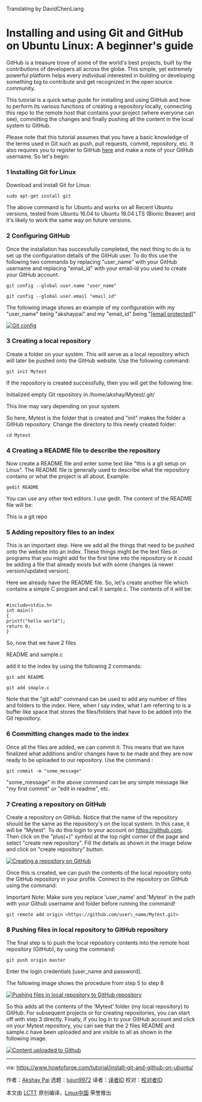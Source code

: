 Translating by DavidChenLiang

Installing and using Git and GitHub on Ubuntu Linux: A beginner's guide
======

GitHub is a treasure trove of some of the world's best projects, built by the contributions of developers all across the globe. This simple, yet extremely powerful platform helps every individual interested in building or developing something big to contribute and get recognized in the open source community.

This tutorial is a quick setup guide for installing and using GitHub and how to perform its various functions of creating a repository locally, connecting this repo to the remote host that contains your project (where everyone can see), committing the changes and finally pushing all the content in the local system to GitHub.

Please note that this tutorial assumes that you have a basic knowledge of the terms used in Git such as push, pull requests, commit, repository, etc. It also requires you to register to GitHub [here][1] and make a note of your GitHub username. So let's begin:

### 1 Installing Git for Linux

Download and install Git for Linux:

```
sudo apt-get install git
```

The above command is for Ubuntu and works on all Recent Ubuntu versions, tested from Ubuntu 16.04 to Ubuntu 18.04 LTS (Bionic Beaver) and it's likely to work the same way on future versions.

### 2 Configuring GitHub

Once the installation has successfully completed, the next thing to do is to set up the configuration details of the GitHub user. To do this use the following two commands by replacing "user_name" with your GitHub username and replacing "email_id" with your email-id you used to create your GitHub account.

```
git config --global user.name "user_name"

git config --global user.email "email_id"
```

The following image shows an example of my configuration with my "user_name" being "akshaypai" and my "email_id" being "[[email protected]][2]"

[![Git config][3]][4]

### 3 Creating a local repository

Create a folder on your system. This will serve as a local repository which will later be pushed onto the GitHub website. Use the following command:

```
git init Mytest
```

If the repository is created successfully, then you will get the following line:

Initialized empty Git repository in /home/akshay/Mytest/.git/

This line may vary depending on your system.

So here, Mytest is the folder that is created and "init" makes the folder a GitHub repository. Change the directory to this newly created folder:

```
cd Mytest
```

### 4 Creating a README file to describe the repository

Now create a README file and enter some text like "this is a git setup on Linux". The README file is generally used to describe what the repository contains or what the project is all about. Example:

```
gedit README
```

You can use any other text editors. I use gedit. The content of the README file will be:

This is a git repo

### 5 Adding repository files to an index

This is an important step. Here we add all the things that need to be pushed onto the website into an index. These things might be the text files or programs that you might add for the first time into the repository or it could be adding a file that already exists but with some changes (a newer version/updated version).

Here we already have the README file. So, let's create another file which contains a simple C program and call it sample.c. The contents of it will be:
```

#include<stdio.h>
int main()
{
printf("hello world");
return 0;
}

```

So, now that we have 2 files

README and sample.c

add it to the index by using the following 2 commands:

```
git add README

git add smaple.c
```

Note that the "git add" command can be used to add any number of files and folders to the index. Here, when I say index, what I am referring to is a buffer like space that stores the files/folders that have to be added into the Git repository.

### 6 Committing changes made to the index

Once all the files are added, we can commit it. This means that we have finalized what additions and/or changes have to be made and they are now ready to be uploaded to our repository. Use the command :

```
git commit -m "some_message"
```

"some_message" in the above command can be any simple message like "my first commit" or "edit in readme", etc.

### 7 Creating a repository on GitHub

Create a repository on GitHub. Notice that the name of the repository should be the same as the repository's on the local system. In this case, it will be "Mytest". To do this login to your account on <https://github.com>. Then click on the "plus(+)" symbol at the top right corner of the page and select "create new repository". Fill the details as shown in the image below and click on "create repository" button.

[![Creating a repository on GitHub][5]][6]

Once this is created, we can push the contents of the local repository onto the GitHub repository in your profile. Connect to the repository on GitHub using the command:

Important Note: Make sure you replace 'user_name' and 'Mytest' in the path with your Github username and folder before running the command!

```
git remote add origin <https://github.com/user\_name/Mytest.git>
```

### 8 Pushing files in local repository to GitHub repository

The final step is to push the local repository contents into the remote host repository (GitHub), by using the command:

```
git push origin master
```

Enter the login credentials [user_name and password].

The following image shows the procedure from step 5 to step 8

[![Pushing files in local repository to GitHub repository][7]][8]

So this adds all the contents of the 'Mytest' folder (my local repository) to GitHub. For subsequent projects or for creating repositories, you can start off with step 3 directly. Finally, if you log in to your GitHub account and click on your Mytest repository, you can see that the 2 files README and sample.c have been uploaded and are visible to all as shown in the following image.

[![Content uploaded to Github][9]][10]


--------------------------------------------------------------------------------

via: https://www.howtoforge.com/tutorial/install-git-and-github-on-ubuntu/

作者：[Akshay Pai][a]
选题：[lujun9972](https://github.com/lujun9972)
译者：[译者ID](https://github.com/译者ID)
校对：[校对者ID](https://github.com/校对者ID)

本文由 [LCTT](https://github.com/LCTT/TranslateProject) 原创编译，[Linux中国](https://linux.cn/) 荣誉推出

[a]:https://www.howtoforge.com/tutorial/installing-tensorflow-neural-network-software-for-cpu-and-gpu-on-ubuntu-16-04/
[1]:https://github.com/
[2]:https://www.howtoforge.com/cdn-cgi/l/email-protection
[3]:https://www.howtoforge.com/images/ubuntu_github_getting_started/config.png
[4]:https://www.howtoforge.com/images/ubuntu_github_getting_started/big/config.png
[5]:https://www.howtoforge.com/images/ubuntu_github_getting_started/details.png
[6]:https://www.howtoforge.com/images/ubuntu_github_getting_started/big/details.png
[7]:https://www.howtoforge.com/images/ubuntu_github_getting_started/steps.png
[8]:https://www.howtoforge.com/images/ubuntu_github_getting_started/big/steps.png
[9]:https://www.howtoforge.com/images/ubuntu_github_getting_started/final.png
[10]:https://www.howtoforge.com/images/ubuntu_github_getting_started/big/final.png
